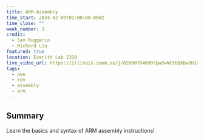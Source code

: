 ```yaml
---
title: ARM Assembly
time_start: 2024-02-09T01:00:00.000Z
time_close: ""
week_number: 3
credit:
  - Sam Ruggerio
  - Richard Liu
featured: true
location: Everitt Lab 2310
live_video_url: https://illinois.zoom.us/j/82660764090?pwd=NCt6QXBwUHJabGo2RDNveDBQRzF1QT09
tags:
  - pwn
  - rev
  - assembly
  - arm
---
```

## Summary

Learn the basics and syntax of ARM assembly instructions!